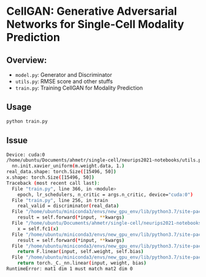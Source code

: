 # CellGAN: Generative Adversarial Networks for Single-Cell Modality Prediction

## Overview:

* ```model.py```: Generator and Discriminator
* ```utils.py```: RMSE score and other stuffs
* ```train.py```: Training CellGAN for Modality Prediction

## Usage

```bash
python train.py
```

## Issue

```bash
Device: cuda:0
/home/ubuntu/Documents/ahmetr/single-cell/neurips2021-notebooks/utils.py:69: UserWarning: nn.init.xavier_uniform is now deprecated in favor of nn.init.xavier_uniform_.
  nn.init.xavier_uniform(m.weight.data, 1.)
real_data.shape: torch.Size([15496, 50])
x.shape: torch.Size([15496, 50])
Traceback (most recent call last):
  File "train.py", line 366, in <module>
    epoch, lr_schedulers, n_critic = args.n_critic, device="cuda:0")
  File "train.py", line 256, in train
    real_valid = discriminator(real_data)
  File "/home/ubuntu/miniconda3/envs/new_gpu_env/lib/python3.7/site-packages/torch/nn/modules/module.py", line 889, in _call_impl
    result = self.forward(*input, **kwargs)
  File "/home/ubuntu/Documents/ahmetr/single-cell/neurips2021-notebooks/model.py", line 75, in forward
    x = self.fc1(x)
  File "/home/ubuntu/miniconda3/envs/new_gpu_env/lib/python3.7/site-packages/torch/nn/modules/module.py", line 889, in _call_impl
    result = self.forward(*input, **kwargs)
  File "/home/ubuntu/miniconda3/envs/new_gpu_env/lib/python3.7/site-packages/torch/nn/modules/linear.py", line 94, in forward
    return F.linear(input, self.weight, self.bias)
  File "/home/ubuntu/miniconda3/envs/new_gpu_env/lib/python3.7/site-packages/torch/nn/functional.py", line 1755, in linear
    return torch._C._nn.linear(input, weight, bias)
RuntimeError: mat1 dim 1 must match mat2 dim 0
```